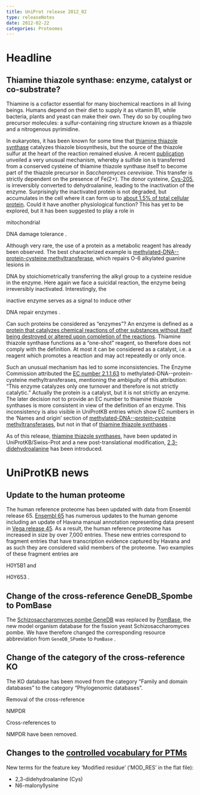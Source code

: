 ```yaml
---
title: UniProt release 2012_02
type: releaseNotes
date: 2012-02-22
categories: Proteomes
---
```


# Headline

## Thiamine thiazole synthase: enzyme, catalyst or co-substrate?

Thiamine is a cofactor essential for many biochemical reactions in all living beings. Humans depend on their diet to supply it as vitamin B1, while bacteria, plants and yeast can make their own. They do so by coupling two precursor molecules: a sulfur-containing ring structure known as a thiazole and a nitrogenous pyrimidine.

In eukaryotes, it has been known for some time that [thiamine thiazole synthase](https://www.uniprot.org/uniprotkb?query=name:%22Thiamine+thiazole+synthase*%22) catalyzes thiazole biosynthesis, but the source of the thiazole sulfur at the heart of the reaction remained elusive. A recent [publication](http://www.ncbi.nlm.nih.gov/pubmed/22031445) unveiled a very unusual mechanism, whereby a sulfide ion is transferred from a conserved cysteine of thiamine thiazole synthase itself to become part of the thiazole precursor in _Saccharomyces cerevisiae_. This transfer is strictly dependent on the presence of Fe(2+). The donor cysteine, [Cys-205](http://www.uniprot.org/uniprotkb/P32318#section_features), is irreversibly converted to dehydroalanine, leading to the inactivation of the enzyme. Surprisingly the inactivated protein is not degraded, but accumulates in the cell where it can form up to [about 1.5% of total cellular protein](http://www.ncbi.nlm.nih.gov/pubmed/15544818). Could it have another physiological function? This has yet to be explored, but it has been suggested to play a role in

mitochondrial

DNA damage tolerance .

Although very rare, the use of a protein as a metabolic reagent has already been observed. The best characterized example is [methylated-DNA--protein-cysteine methyltransferase](https://www.uniprot.org/uniprotkb?query=name:2.1.1.63+reviewed:true), which repairs O-6 alkylated guanine lesions in

DNA by stoichiometrically transferring the alkyl group to a cysteine residue in the enzyme. Here again we face a suicidal reaction, the enzyme being irreversibly inactivated. Interestingly, the

inactive enzyme serves as a signal to induce other

DNA repair enzymes .

Can such proteins be considered as “enzymes”? An enzyme is defined as a [protein that catalyzes chemical reactions of other substances without itself being destroyed or altered upon completion of the reactions](http://medical-dictionary.thefreedictionary.com/enzyme). Thiamine thiazole synthase functions as a “one-shot” reagent, so therefore does not comply with the definition. At most it can be considered as a catalyst, i.e. a reagent which promotes a reaction and may act repeatedly or only once.

Such an unusual mechanism has led to some inconsistencies. The Enzyme Commission attributed the [EC number 2.1.1.63](http://enzyme.expasy.org/EC/2.1.1.63) to methylated-DNA--protein-cysteine methyltransferases, mentioning the ambiguity of this attribution: “This enzyme catalyzes only one turnover and therefore is not strictly catalytic.” Actually the protein is a catalyst, but it is not strictly an enzyme. The later decision not to provide an EC number to thiamine thiazole synthases is more consistent in view of the definition of an enzyme. This inconsistency is also visible in UniProtKB entries which show EC numbers in the ‘Names and origin’ section of [methylated-DNA--protein-cysteine methyltransferases](https://www.uniprot.org/uniprotkb?query=name:2.1.1.63+reviewed:true), but not in that of [thiamine thiazole synthases](http://www.uniprot.org/uniprotkb?query=name:%22Thiamine+thiazole+synthase*%22) .

As of this release, [thiamine thiazole synthases](https://www.uniprot.org/uniprotkb?query=name:%22Thiamine+thiazole+synthase*%22), have been updated in UniProtKB/Swiss-Prot and a new post-translational modification, [2,3-didehydroalanine](https://ftp.uniprot.org/pub/databases/uniprot/current_release/knowledgebase/complete/docs/ptmlist "Cys") has been introduced.

# UniProtKB news

## Update to the human proteome

The human reference proteome has been updated with data from Ensembl release 65. [Ensembl 65](http://www.ensembl.org/info/website/news.html) has numerous updates to the human genome including an update of Havana manual annotation representing data present in [Vega release 45](http://vega.sanger.ac.uk/Homo_sapiens/Info/Index). As a result, the human reference proteome has increased in size by over 7,000 entries. These new entries correspond to fragment entries that have transcription evidence captured by Havana and as such they are considered valid members of the proteome. Two examples of these fragment entries are

H0Y5B1 and

H0Y653 .

## Change of the cross-reference GeneDB_Spombe to PomBase

The [Schizosaccharomyces pombe GeneDB](http://old.genedb.org/genedb/pombe/) was replaced by [PomBase](http://www.pombase.org/), the new model organism database for the fission yeast Schizosaccharomyces pombe. We have therefore changed the corresponding resource abbreviation from `GeneDB_SPombe` to `PomBase` .

## Change of the category of the cross-reference KO

The KO database has been moved from the category “Family and domain databases” to the category “Phylogenomic databases”.

Removal of the cross-reference

NMPDR

Cross-references to

NMPDR have been removed.

## Changes to the [controlled vocabulary for PTMs](https://ftp.uniprot.org/pub/databases/uniprot/current_release/knowledgebase/complete/docs/ptmlist)

New terms for the feature key ‘Modified residue’ (‘MOD_RES’ in the flat file):

- 2,3-didehydroalanine (Cys)
- N6-malonyllysine
